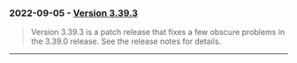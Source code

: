 ### 2022\-09\-05 \- [Version 3\.39\.3](releaselog/3_39_3.html)


> Version 3\.39\.3 is a patch release that fixes a few obscure problems
> in the 3\.39\.0 release. See the release notes for details.



---

